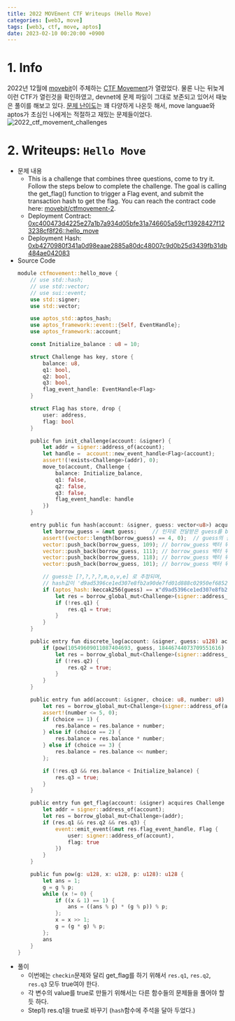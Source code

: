 ```yaml
---
title: 2022 MOVEment CTF Writeups (Hello Move)
categories: [web3, move]
tags: [web3, ctf, move, aptos]
date: 2023-02-10 00:20:00 +0900
---
```

# 1. Info
2022년 12월에 [movebit](https://twitter.com/MoveBit_)이 주체하는 [CTF Movement](https://ctfmovement.movebit.xyz/)가 열렸었다. 
물론 나는 뒤늦게 이런 CTF가 열린것을 확인하였고, devnet에 문제 파일이 그대로 보존되고 있어서 때늦은 풀이를 해보고 있다.
[문제 난이도](https://ctfmovement.movebit.xyz/challenges)는 꽤 다양하게 나온듯 해서, move languae와 aptos가 초심인 나에게는 적절하고 재밌는 문제들이었다.
![2022_ctf_movement_challenges](/posts/2022_ctf_movement_challenges.png)

# 2. Writeups: `Hello Move`
- 문제 내용
  - This is a challenge that combines three questions, come to try it. Follow the steps below to complete the challenge. The goal is calling the get_flag() function to trigger a Flag event, and submit the transaction hash to get the flag. You can reach the contract code here: [movebit/ctfmovement-2](https://github.com/movebit/ctfmovement-2).
  - Deployment Contract: [0xc400473d4225e27a1b7a934d05bfe31a746605a59cf13928427f123238cf8f26::hello_move](https://fullnode.devnet.aptoslabs.com/v1/accounts/0xc400473d4225e27a1b7a934d05bfe31a746605a59cf13928427f123238cf8f26/module/hello_move)
  - Deployment Hash: [0xb4270980f341a0d98eaae2885a80dc48007c9d0b25d3439fb31db484ae042083](https://fullnode.devnet.aptoslabs.com/v1/transactions/by_hash/0xb4270980f341a0d98eaae2885a80dc48007c9d0b25d3439fb31db484ae042083)
- Source Code
  ```rust
  module ctfmovement::hello_move {
      // use std::hash;
      // use std::vector;
      // use sui::event;
      use std::signer;
      use std::vector;

      use aptos_std::aptos_hash;
      use aptos_framework::event::{Self, EventHandle};
      use aptos_framework::account;

      const Initialize_balance : u8 = 10;

      struct Challenge has key, store {
          balance: u8,
          q1: bool,
          q2: bool,
          q3: bool,
          flag_event_handle: EventHandle<Flag>
      }

      struct Flag has store, drop {
          user: address,
          flag: bool
      }

      public fun init_challenge(account: &signer) {
          let addr = signer::address_of(account);
          let handle =  account::new_event_handle<Flag>(account);
          assert!(!exists<Challenge>(addr), 0);
          move_to(account, Challenge {
              balance: Initialize_balance,
              q1: false,
              q2: false,
              q3: false,
              flag_event_handle: handle
          })
      }

      entry public fun hash(account: &signer, guess: vector<u8>) acquires Challenge{
          let borrow_guess = &mut guess;     // 인자로 전달받은 guess를 borrow_guess로 전달한다.
          assert!(vector::length(borrow_guess) == 4, 0);  // guess의 길이는 4글자라는 것을 알 수 있다.
          vector::push_back(borrow_guess, 109); // borrow_guess 백터 뒤에 push_back을 하여 109를 입력한다. (ascii: 'm')
          vector::push_back(borrow_guess, 111); // borrow_guess 백터 뒤에 push_back을 하여 111를 입력한다. (ascii: 'o')
          vector::push_back(borrow_guess, 118); // borrow_guess 백터 뒤에 push_back을 하여 118를 입력한다. (ascii: 'v')
          vector::push_back(borrow_guess, 101); // borrow_guess 백터 뒤에 push_back을 하여 101를 입력한다. (ascii: 'e')

          // guess는 [?,?,?,?,m,o,v,e] 로 추정되며, 
          // hash값이 'd9ad5396ce1ed307e8fb2a90de7fd01d888c02950ef6852fbc2191d2baf58e79'인 값을 찾아야 한다.
          if (aptos_hash::keccak256(guess) == x"d9ad5396ce1ed307e8fb2a90de7fd01d888c02950ef6852fbc2191d2baf58e79") {
              let res = borrow_global_mut<Challenge>(signer::address_of(account));
              if (!res.q1) {
                  res.q1 = true;
              }
          }
      }

      public entry fun discrete_log(account: &signer, guess: u128) acquires Challenge {
          if (pow(10549609011087404693, guess, 18446744073709551616) == 18164541542389285005) {
              let res = borrow_global_mut<Challenge>(signer::address_of(account));
              if (!res.q2) {
                  res.q2 = true;
              }
          }
      }

      public entry fun add(account: &signer, choice: u8, number: u8) acquires Challenge {
          let res = borrow_global_mut<Challenge>(signer::address_of(account));
          assert!(number <= 5, 0);
          if (choice == 1) {
              res.balance = res.balance + number;
          } else if (choice == 2) {
              res.balance = res.balance * number;
          } else if (choice == 3) {
              res.balance = res.balance << number;
          };

          if (!res.q3 && res.balance < Initialize_balance) {
              res.q3 = true;
          }
      }

      public entry fun get_flag(account: &signer) acquires Challenge {
          let addr = signer::address_of(account);
          let res = borrow_global_mut<Challenge>(addr);
          if (res.q1 && res.q2 && res.q3) {
              event::emit_event(&mut res.flag_event_handle, Flag {
                  user: signer::address_of(account),
                  flag: true
              })
          }
      }

      public fun pow(g: u128, x: u128, p: u128): u128 {
          let ans = 1;
          g = g % p;
          while (x != 0) {
              if ((x & 1) == 1) {
                  ans = ((ans % p) * (g % p)) % p;
              };
              x = x >> 1;
              g = (g * g) % p;
          };
          ans
      }
  }
  ```
- 풀이
  - 이번에는 `checkin`문제와 달리 get_flag를 하기 위해서 `res.q1`, `res.q2`, `res.q3` 모두 true여야 한다.
  - 각 변수의 value를 true로 만들기 위해서는 다른 함수들의 문제들을 풀어야 할 듯 하다.
  - Step1) res.q1을 true로 바꾸기 (`hash`함수에 주석을 달아 두었다.)
    ```python
    ```
